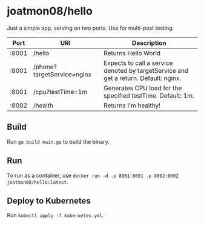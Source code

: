 # joatmon08/hello

Just a simple app, serving on two ports. Use for multi-post testing.

| Port      | URI     | Description |
| --------- |-------- | ----------- |
| :8001     | /hello  | Returns Hello World |
| :8001     | /phone?targetService=nginx  | Expects to call a service denoted by targetService and get a return. Default: nginx. |
| :8001     | /cpu?testTime=1m  | Generates CPU load for the specified testTime. Default: 1m. |
| :8002     | /health | Returns I'm healthy! |

## Build
Run `go build main.go` to build the binary.

## Run
To run as a container, use
`docker run -d -p 8001:8001 -p 8002:8002 joatmon08/hello:latest`.

## Deploy to Kubernetes
Run `kubectl apply -f kubernetes.yml`.
